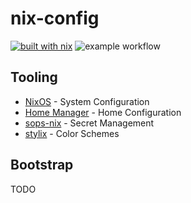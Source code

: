 # nix-config

[![built with nix](https://img.shields.io/static/v1?logo=nixos&logoColor=white&label=&message=Built%20with%20Nix&color=41439a)](https://builtwithnix.org)
![example workflow](https://github.com/tarow/nix-config/actions/workflows/ci.yaml/badge.svg)

## Tooling

- [NixOS](https://nixos.org/) - System Configuration
- [Home Manager](https://github.com/nix-community/home-manager) - Home Configuration
- [sops-nix](https://github.com/Mic92/sops-nix) - Secret Management
- [stylix](https://github.com/danth/stylix) - Color Schemes

## Bootstrap

TODO
